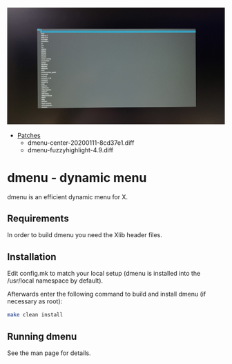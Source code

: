![dwm](https://raw.githubusercontent.com/zetatez/arch-dmenu/dev/dmenu.jpg)

- [Patches](https://tools.suckless.org/dmenu/patches/)
    - dmenu-center-20200111-8cd37e1.diff
    - dmenu-fuzzyhighlight-4.9.diff

# dmenu - dynamic menu

dmenu is an efficient dynamic menu for X.

## Requirements

In order to build dmenu you need the Xlib header files.

## Installation

Edit config.mk to match your local setup (dmenu is installed into
the /usr/local namespace by default).

Afterwards enter the following command to build and install dmenu
(if necessary as root):
```bash
make clean install
```

## Running dmenu

See the man page for details.

